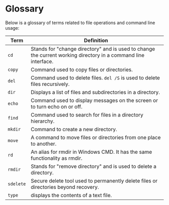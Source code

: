# Glossary

Below is a glossary of terms related to file operations and command line usage:

| Term | Definition |
|------|------------|
| `cd` | Stands for "change directory" and is used to change the current working directory in a command line interface. |
| `copy` | Command used to copy files or directories. |
| `del` | Command used to delete files. `del /S` is used to delete files recursively. |
| `dir` | Displays a list of files and subdirectories in a directory. |
| `echo` | Command used to display messages on the screen or to turn echo on or off. |
| `find` | Command used to search for files in a directory hierarchy. |
| `mkdir` | Command to create a new directory. |
| `move` | A command to move files or directories from one place to another. |
| `rd` | An alias for rmdir in Windows CMD. It has the same functionality as rmdir.|
| `rmdir` | Stands for "remove directory" and is used to delete a directory. |
| `sdelete` | Secure delete tool used to permanently delete files or directories beyond recovery.|
|`type` | displays the contents of a text file. |
